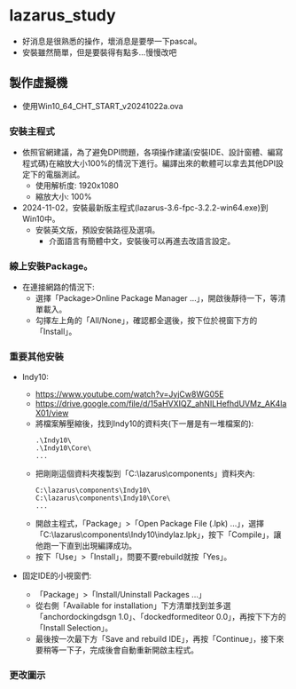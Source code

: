 # lazarus_study
+ 好消息是很熟悉的操作，壞消息是要學一下pascal。
+ 安裝雖然簡單，但是要裝得有點多...慢慢改吧

## 製作虛擬機
+ 使用Win10_64_CHT_START_v20241022a.ova

### 安裝主程式
+ 依照官網建議，為了避免DPI問題，各項操作建議(安裝IDE、設計窗體、編寫程式碼)在縮放大小100%的情況下進行。編譯出來的軟體可以拿去其他DPI設定下的電腦測試。
  + 使用解析度: 1920x1080
  + 縮放大小: 100%
+ 2024-11-02，安裝最新版主程式(lazarus-3.6-fpc-3.2.2-win64.exe)到Win10中。
  + 安裝英文版，預設安裝路徑及選項。
    + 介面語言有簡體中文，安裝後可以再進去改語言設定。
### 線上安裝Package。
+ 在連接網路的情況下:
  + 選擇「Package>Online Package Manager ...」，開啟後靜待一下，等清單載入。
  + 勾擇左上角的「All/None」，確認都全選後，按下位於視窗下方的「Install」。

    
### 重要其他安裝

+ Indy10:
  + https://www.youtube.com/watch?v=JyjCw8WG05E
  + https://drive.google.com/file/d/15aHVXIQZ_ahNILHefhdUVMz_AK4laX01/view
  + 將檔案解壓縮後，找到Indy10的資料夾(下一層是有一堆檔案的):
    ```
    .\Indy10\  
    .\Indy10\Core\  
    ...  
    ```
  + 把剛剛這個資料夾複製到「C:\lazarus\components」資料夾內:
    ```
    C:\lazarus\components\Indy10\
    C:\lazarus\components\Indy10\Core\
    ...  
    ```
  + 開啟主程式，「Package」>「Open Package File (.lpk) ...」，選擇「C:\lazarus\components\Indy10\indylaz.lpk」，按下「Compile」，讓他跑一下直到出現編譯成功。
  + 按下「Use」>「Install」，問要不要rebuild就按「Yes」。
    
+ 固定IDE的小視窗們:
  + 「Package」>「Install/Uninstall Packages ...」
  + 從右側「Available for installation」下方清單找到並多選「anchordockingdsgn 1.0」、「dockedformediteor 0.0」，再按下下方的「Install Selection」。
  + 最後按一次最下方「Save and rebuild IDE」，再按「Continue」，接下來要稍等一下子，完成後會自動重新開啟主程式。
### 更改圖示
